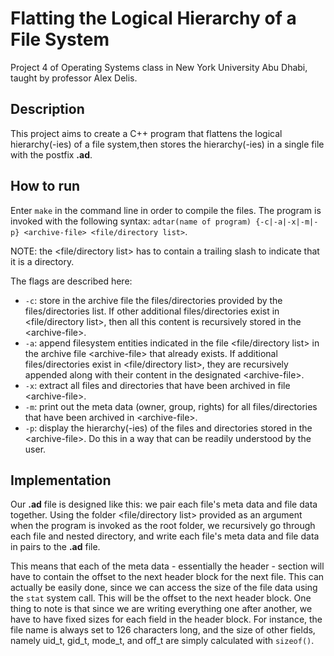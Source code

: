 # Flatting the Logical Hierarchy of a File System
Project 4 of Operating Systems class in New York University Abu Dhabi, taught by professor Alex Delis.

## Description
This project aims to create a C++ program that flattens the logical hierarchy(-ies) of a file system,then stores the hierarchy(-ies) in a single file with the postfix **.ad**.

## How to run
Enter `make` in the command line in order to compile the files. The program is invoked with the following syntax: `adtar(name of program) {-c|-a|-x|-m|-p} <archive-file> <file/directory list>`.

NOTE: the <file/directory list> has to contain a trailing slash to indicate that it is a directory.

The flags are described here:
* `-c`: store in the archive file the files/directories provided by the files/directories list. If other additional files/directories exist in <file/directory list>, then all this content is recursively stored in the \<archive-file>.
* `-a`: append filesystem entities indicated in the file <file/directory list> in the archive file \<archive-file> that already exists. If additional files/directories exist in <file/directory list>, they are recursively appended along with their content in the designated \<archive-file>.
* `-x`: extract all files and directories that have been archived in file \<archive-file>.
* `-m`: print out the meta data (owner, group, rights) for all files/directories that have been archived in \<archive-file>.
* `-p`: display the hierarchy(-ies) of the files and directories stored in the \<archive-file>. Do this in a way that can be readily understood by the user.

## Implementation
Our **.ad** file is designed like this: we pair each file's meta data and file data together. Using the folder <file/directory list> provided as an argument when the program is invoked as the root folder, we recursively go through each file and nested directory, and write each file's meta data and file data in pairs to the **.ad** file.

This means that each of the meta data - essentially the header - section will have to contain the offset to the next header block for the next file. This can actually be easily done, since we can access the size of the file data using the `stat` system call. This will be the offset to the next header block. One thing to note is that since we are writing everything one after another, we have to have fixed sizes for each field in the header block. For instance, the file name is always set to 126 characters long, and the size of other fields, namely uid_t, gid_t, mode_t, and off_t are simply calculated with `sizeof()`.
